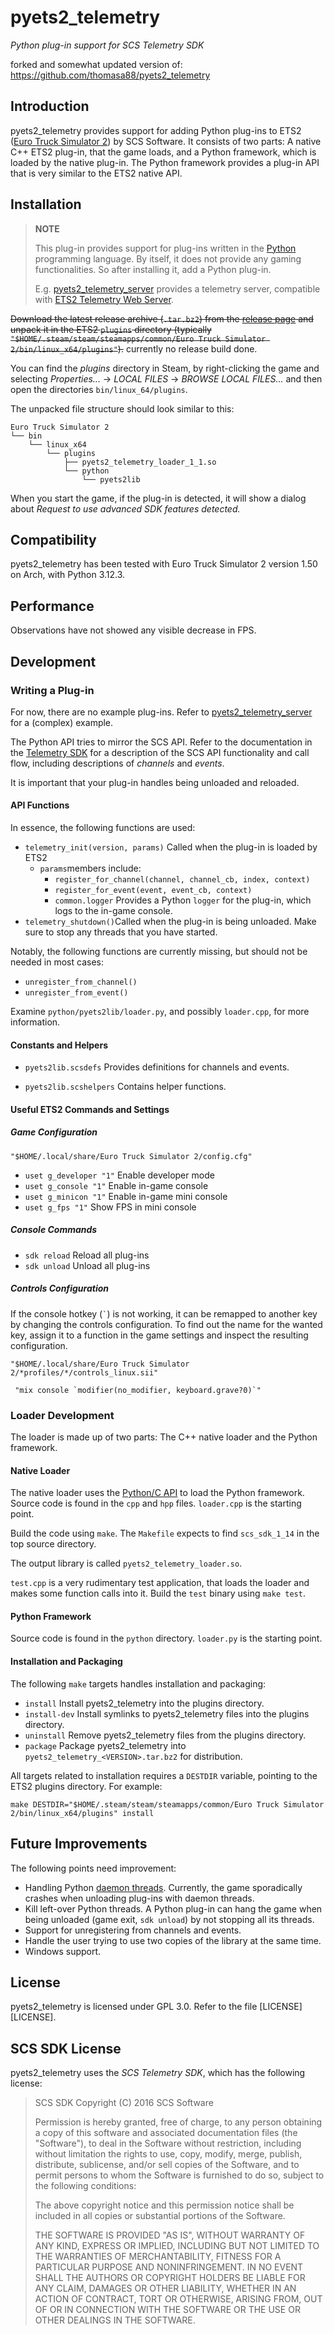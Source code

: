 # pyets2_telemetry

*Python plug-in support for SCS Telemetry SDK*

forked and somewhat updated version of:
https://github.com/thomasa88/pyets2_telemetry

## Introduction

pyets2_telemetry provides support for adding Python plug-ins to ETS2 ([Euro Truck Simulator 2](https://eurotrucksimulator2.com/)) by SCS Software. It consists of two parts: A native C++ ETS2 plug-in, that the game loads, and a Python framework, which is loaded by the native plug-in. The Python framework provides a plug-in API that is very similar to the ETS2 native API.

## Installation

> **NOTE**
>
> This plug-in provides support for plug-ins written in the [Python](https://www.python.org/) programming language. By itself, it does not provide any gaming functionalities. So after installing it, add a Python plug-in.
>
> E.g. [pyets2_telemetry_server](https://github.com/BangL/pyets2_telemetry_server) provides a telemetry server, compatible with [ETS2 Telemetry Web Server](https://github.com/Funbit/ets2-telemetry-server).

~~Download the latest release archive (`.tar.bz2`) from the [release page](https://github.com/BangL/pyets2_telemetry/releases) and unpack it in the ETS2 `plugins` directory (typically `"$HOME/.steam/steam/steamapps/common/Euro Truck Simulator 2/bin/linux_x64/plugins"`).~~
currently no release build done.

You can find the *plugins* directory in Steam, by right-clicking the game and selecting *Properties...* -> *LOCAL FILES* -> *BROWSE LOCAL FILES...* and then open the directories `bin/linux_64/plugins`. 

The unpacked file structure should look similar to this:

```
Euro Truck Simulator 2
└── bin
    └── linux_x64
        └── plugins
            ├── pyets2_telemetry_loader_1_1.so
            └── python
                └── pyets2lib
```

When you start the game, if the plug-in is detected, it will show a dialog about *Request to use advanced SDK features detected.*

## Compatibility

pyets2_telemetry has been tested with Euro Truck Simulator 2 version 1.50 on Arch, with Python 3.12.3.

## Performance

Observations have not showed any visible decrease in FPS.

## Development

### Writing a Plug-in

For now, there are no example plug-ins. Refer to [pyets2_telemetry_server](https://github.com/BangL/pyets2_telemetry_server) for a (complex) example.

The Python API tries to mirror the SCS API. Refer to the documentation in the [Telemetry SDK](https://modding.scssoft.com/wiki/Documentation/Engine/SDK/Telemetry) for a description of the SCS API functionality and call flow, including descriptions of *channels* and *events*.

It is important that your plug-in handles being unloaded and reloaded.

#### API Functions

In essence, the following functions are used:

* `telemetry_init(version, params)` Called when the plug-in is loaded by ETS2
  * `params`members include:
    * `register_for_channel(channel, channel_cb, index, context)`
    * `register_for_event(event, event_cb, context)`
    * `common.logger` Provides a Python `logger` for the plug-in, which logs to the in-game console.
* `telemetry_shutdown()`Called when the plug-in is being unloaded. Make sure to stop any threads that you have started.

Notably, the following functions are currently missing, but should not be needed in most cases:

* `unregister_from_channel()`
* `unregister_from_event()`

Examine `python/pyets2lib/loader.py`, and possibly `loader.cpp`, for more information.

#### Constants and Helpers

* `pyets2lib.scsdefs` Provides definitions for channels and events.

* `pyets2lib.scshelpers` Contains helper functions.

#### Useful ETS2 Commands and Settings

##### Game Configuration

`"$HOME/.local/share/Euro Truck Simulator 2/config.cfg"`

* `uset g_developer "1"` Enable developer mode
* `uset g_console "1"` Enable in-game console
* `uset g_minicon "1"` Enable in-game mini console
* `uset g_fps "1"` Show FPS in mini console

##### Console Commands

* `sdk reload` Reload all plug-ins
* `sdk unload` Unload all plug-ins

##### Controls Configuration

If the console hotkey (`` ` ``) is not working, it can be remapped to another key by changing the controls configuration. To find out the name for the wanted key, assign it to a function in the game settings and inspect the resulting configuration.

`"$HOME/.local/share/Euro Truck Simulator 2/*profiles/*/controls_linux.sii"`

```
 "mix console `modifier(no_modifier, keyboard.grave?0)`"
```
### Loader Development

The loader is made up of two parts: The C++ native loader and the Python framework.

#### Native Loader

The native loader uses the [Python/C API](https://docs.python.org/3/c-api/) to load the Python framework. Source code is found in the `cpp` and `hpp` files. `loader.cpp` is the starting point.

Build the code using `make`. The `Makefile` expects to find `scs_sdk_1_14` in the top source directory.

The output library is called `pyets2_telemetry_loader.so`.

`test.cpp` is a very rudimentary test application, that loads the loader and makes some function calls into it. Build the `test` binary using `make test`.

#### Python Framework

Source code is found in the `python` directory. `loader.py` is the starting point.

#### Installation and Packaging

The following `make` targets handles installation and packaging:

* `install` Install pyets2_telemetry into the plugins directory.
* `install-dev` Install symlinks to pyets2_telemetry files into the plugins directory.
* `uninstall` Remove pyets2_telemetry files from the plugins directory.
* `package` Package pyets2_telemetry into `pyets2_telemetry_<VERSION>.tar.bz2` for distribution.

 All targets related to installation requires a `DESTDIR` variable, pointing to the ETS2 plugins directory. For example:

 ```
make DESTDIR="$HOME/.steam/steam/steamapps/common/Euro Truck Simulator 2/bin/linux_x64/plugins" install
 ```


## Future Improvements

The following points need improvement:

* Handling Python [daemon threads](https://docs.python.org/3/library/threading.html). Currently, the game sporadically crashes when unloading plug-ins with daemon threads.
* Kill left-over Python threads. A Python plug-in can hang the game when being unloaded (game exit, `sdk unload`) by not stopping all its threads.
* Support for unregistering from channels and events.
* Handle the user trying to use two copies of the library at the same time.
* Windows support.

## License

pyets2_telemetry is licensed under GPL 3.0. Refer to the file [LICENSE][LICENSE].

## SCS SDK License

pyets2_telemetry uses the *SCS Telemetry SDK*, which has the following license:

> SCS SDK
> Copyright (C) 2016 SCS Software
>
> Permission is hereby granted, free of charge, to any person obtaining a copy
> of this software and associated documentation files (the "Software"), to deal
> in the Software without restriction, including without limitation the rights
> to use, copy, modify, merge, publish, distribute, sublicense, and/or sell
> copies of the Software, and to permit persons to whom the Software is
> furnished to do so, subject to the following conditions:
>
> The above copyright notice and this permission notice shall be included in all
> copies or substantial portions of the Software.
>
> THE SOFTWARE IS PROVIDED "AS IS", WITHOUT WARRANTY OF ANY KIND, EXPRESS OR
> IMPLIED, INCLUDING BUT NOT LIMITED TO THE WARRANTIES OF MERCHANTABILITY,
> FITNESS FOR A PARTICULAR PURPOSE AND NONINFRINGEMENT. IN NO EVENT SHALL THE
> AUTHORS OR COPYRIGHT HOLDERS BE LIABLE FOR ANY CLAIM, DAMAGES OR OTHER
> LIABILITY, WHETHER IN AN ACTION OF CONTRACT, TORT OR OTHERWISE, ARISING FROM,
> OUT OF OR IN CONNECTION WITH THE SOFTWARE OR THE USE OR OTHER DEALINGS IN THE
> SOFTWARE.
